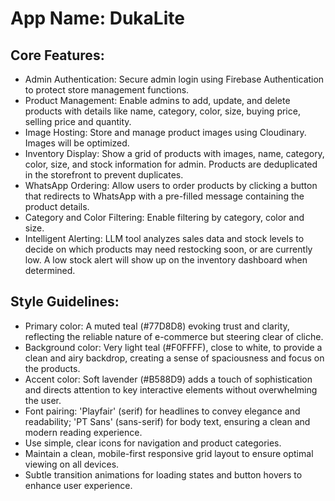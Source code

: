 # **App Name**: DukaLite

## Core Features:

- Admin Authentication: Secure admin login using Firebase Authentication to protect store management functions.
- Product Management: Enable admins to add, update, and delete products with details like name, category, color, size, buying price, selling price and quantity.
- Image Hosting: Store and manage product images using Cloudinary. Images will be optimized.
- Inventory Display: Show a grid of products with images, name, category, color, size, and stock information for admin. Products are deduplicated in the storefront to prevent duplicates.
- WhatsApp Ordering: Allow users to order products by clicking a button that redirects to WhatsApp with a pre-filled message containing the product details.
- Category and Color Filtering: Enable filtering by category, color and size.
- Intelligent Alerting: LLM tool analyzes sales data and stock levels to decide on which products may need restocking soon, or are currently low. A low stock alert will show up on the inventory dashboard when determined.

## Style Guidelines:

- Primary color: A muted teal (#77D8D8) evoking trust and clarity, reflecting the reliable nature of e-commerce but steering clear of cliche.
- Background color: Very light teal (#F0FFFF), close to white, to provide a clean and airy backdrop, creating a sense of spaciousness and focus on the products.
- Accent color: Soft lavender (#B588D9) adds a touch of sophistication and directs attention to key interactive elements without overwhelming the user.
- Font pairing: 'Playfair' (serif) for headlines to convey elegance and readability; 'PT Sans' (sans-serif) for body text, ensuring a clean and modern reading experience. 
- Use simple, clear icons for navigation and product categories.
- Maintain a clean, mobile-first responsive grid layout to ensure optimal viewing on all devices.
- Subtle transition animations for loading states and button hovers to enhance user experience.